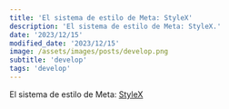 ```yaml
---
title: 'El sistema de estilo de Meta: StyleX'
description: 'El sistema de estilo de Meta: StyleX.'
date: '2023/12/15'
modified_date: '2023/12/15'
image: /assets/images/posts/develop.png
subtitle: 'develop'
tags: 'develop'
---
```


El sistema de estilo de Meta: [StyleX](https://stylexjs.com/)
